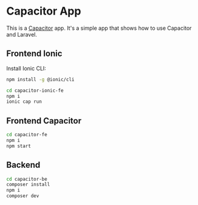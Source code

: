 # Capacitor App

This is a [Capacitor](https://capacitor.ionicframework.com/) app. It's a simple app that shows how to use Capacitor and Laravel.

## Frontend Ionic

Install Ionic CLI:
```bash
npm install -g @ionic/cli
```

```bash
cd capacitor-ionic-fe
npm i
ionic cap run
```

## Frontend Capacitor

```bash
cd capacitor-fe
npm i
npm start
```

## Backend

```bash
cd capacitor-be
composer install
npm i
composer dev
```
